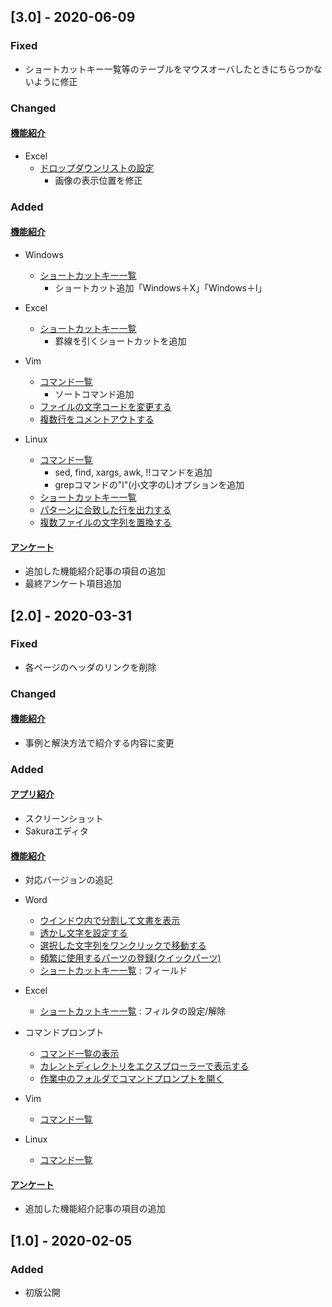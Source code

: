 ## [3.0] - 2020-06-09
### Fixed
- ショートカットキー一覧等のテーブルをマウスオーバしたときにちらつかないように修正

### Changed

#### [機能紹介](./func.html)
- Excel
   - <a href="./func.html#./articles/draft/Excel/ドロップダウンリストの設定/README.md">ドロップダウンリストの設定</a>
      - 画像の表示位置を修正

### Added

#### [機能紹介](./func.html)
- Windows
   - <a href="./func.html#./articles/draft/Windows/ショートカットキー一覧/README.md">ショートカットキー一覧</a>
      - ショートカット追加「Windows＋X」「Windows＋I」

- Excel
   - <a href="./func.html#./articles/draft/Excel/ショートカットキー一覧/README.md">ショートカットキー一覧</a>
      - 罫線を引くショートカットを追加

- Vim
   - <a href="./func.html#./articles/draft/Vim/コマンド一覧/README.md">コマンド一覧</a>
      - ソートコマンド追加
   - <a href="./func.html#./articles/draft/Vim/ファイルの文字コードを変更する/README.md">ファイルの文字コードを変更する</a>
   - <a href="./func.html#./articles/draft/Vim/複数行をコメントアウトする/README.md">複数行をコメントアウトする</a>


- Linux
   - <a href="./func.html#./articles/draft/Linux/コマンド一覧/README.md">コマンド一覧</a>
      - sed, find, xargs, awk, !!コマンドを追加
      - grepコマンドの"l"(小文字のL)オプションを追加
   - <a href="./func.html#./articles/draft/Linux/ショートカットキー一覧/README.md">ショートカットキー一覧</a>
   - <a href="./func.html#./articles/draft/Linux/パターンに合致した行を出力する/README.md">パターンに合致した行を出力する</a>
   - <a href="./func.html#./articles/draft/Linux/複数ファイルの文字列を置換する/README.md">複数ファイルの文字列を置換する</a>


#### [アンケート](./enquete.html)
- 追加した機能紹介記事の項目の追加
- 最終アンケート項目追加


## [2.0] - 2020-03-31
### Fixed
- 各ページのヘッダのリンクを削除

### Changed
#### [機能紹介](./func.html)
- 事例と解決方法で紹介する内容に変更

### Added
#### [アプリ紹介](./app.html)
- スクリーンショット
- Sakuraエディタ

#### [機能紹介](./func.html)
- 対応バージョンの追記


- Word
   - <a href="./func.html#./articles/draft/Word/ウインドウ内で分割して文書を表示/README.md">ウインドウ内で分割して文書を表示</a>
   - <a href="./func.html#./articles/draft/Word/透かし文字を設定する/README.md">透かし文字を設定する</a>
   - <a href="./func.html#./articles/draft/Word/選択した文字列をワンクリックで移動する/README.md">選択した文字列をワンクリックで移動する</a>
   - <a href="./func.html#./articles/draft/Word/頻繁に使用するパーツの登録(クイックパーツ)/README.md">頻繁に使用するパーツの登録(クイックパーツ)</a>
   - <a href="./func.html#./articles/draft/Word/ショートカットキー一覧/README.md">ショートカットキー一覧</a> : フィールド


- Excel
   - <a href="./func.html#./articles/draft/Excel/ショートカットキー一覧/README.md">ショートカットキー一覧</a> : フィルタの設定/解除


- コマンドプロンプト
   - <a href="./func.html#./articles/draft/コマンドプロンプト/コマンド一覧の表示/README.md">コマンド一覧の表示</a>
   - <a href="./func.html#./articles/draft/コマンドプロンプト/カレントディレクトリをエクスプローラーで表示する/README.md">カレントディレクトリをエクスプローラーで表示する</a>
   - <a href="./func.html#./articles/draft/コマンドプロンプト/作業中のフォルダでコマンドプロンプトを開く/README.md">作業中のフォルダでコマンドプロンプトを開く</a>


- Vim
   - <a href="./func.html#./articles/draft/Vim/コマンド一覧/README.md">コマンド一覧</a>


- Linux
   - <a href="./func.html#./articles/draft/Linux/コマンド一覧/README.md">コマンド一覧</a>


#### [アンケート](./enquete.html)
- 追加した機能紹介記事の項目の追加


## [1.0] - 2020-02-05
### Added
- 初版公開
